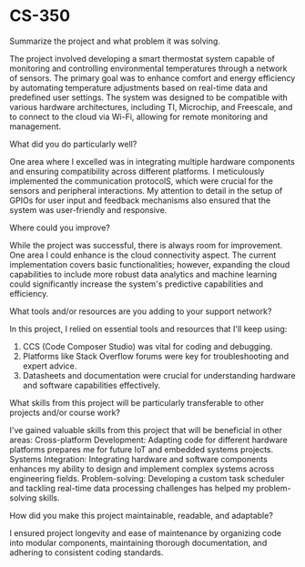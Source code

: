# CS-350

Summarize the project and what problem it was solving.

The project involved developing a smart thermostat system capable of monitoring and controlling environmental temperatures through a network of sensors. The primary goal was to enhance comfort and energy efficiency by automating temperature adjustments based on real-time data and predefined user settings. The system was designed to be compatible with various hardware architectures, including TI, Microchip, and Freescale, and to connect to the cloud via Wi-Fi, allowing for remote monitoring and management.

What did you do particularly well?

One area where I excelled was in integrating multiple hardware components and ensuring compatibility across different platforms. I meticulously implemented the communication protocolS, which were crucial for the sensors and peripheral interactions. My attention to detail in the setup of GPIOs for user input and feedback mechanisms also ensured that the system was user-friendly and responsive.

Where could you improve?

While the project was successful, there is always room for improvement. One area I could enhance is the cloud connectivity aspect. The current implementation covers basic functionalities; however, expanding the cloud capabilities to include more robust data analytics and machine learning could significantly increase the system's predictive capabilities and efficiency.

What tools and/or resources are you adding to your support network?

In this project, I relied on essential tools and resources that I'll keep using: 
1. CCS (Code Composer Studio) was vital for coding and debugging.
2. Platforms like Stack Overflow forums were key for troubleshooting and expert advice.
3. Datasheets and documentation were crucial for understanding hardware and software capabilities effectively.

What skills from this project will be particularly transferable to other projects and/or course work?

I've gained valuable skills from this project that will be beneficial in other areas:
Cross-platform Development: Adapting code for different hardware platforms prepares me for future IoT and embedded systems projects.
Systems Integration: Integrating hardware and software components enhances my ability to design and implement complex systems across engineering fields.
Problem-solving: Developing a custom task scheduler and tackling real-time data processing challenges has helped my problem-solving skills.

How did you make this project maintainable, readable, and adaptable?

I ensured project longevity and ease of maintenance by organizing code into modular components, maintaining thorough documentation, and adhering to consistent coding standards.
